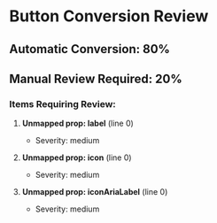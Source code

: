 # Button Conversion Review

## Automatic Conversion: 80%
## Manual Review Required: 20%

### Items Requiring Review:

1. **Unmapped prop: label** (line 0)
   - Severity: medium

2. **Unmapped prop: icon** (line 0)
   - Severity: medium

3. **Unmapped prop: iconAriaLabel** (line 0)
   - Severity: medium
